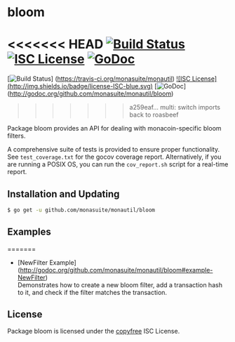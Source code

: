bloom
=====

<<<<<<< HEAD
[![Build Status](http://img.shields.io/travis/btcsuite/monautil.svg)](https://travis-ci.org/btcsuite/monautil)
[![ISC License](http://img.shields.io/badge/license-ISC-blue.svg)](http://copyfree.org)
[![GoDoc](http://img.shields.io/badge/godoc-reference-blue.svg)](http://godoc.org/github.com/btcsuite/monautil/bloom)
=======
[![Build Status](http://img.shields.io/travis/monasuite/monautil.svg)]
(https://travis-ci.org/monasuite/monautil) [![ISC License]
(http://img.shields.io/badge/license-ISC-blue.svg)](http://copyfree.org)
[![GoDoc](http://img.shields.io/badge/godoc-reference-blue.svg)]
(http://godoc.org/github.com/monasuite/monautil/bloom)
>>>>>>> a259eaf... multi: switch imports back to roasbeef

Package bloom provides an API for dealing with monacoin-specific bloom filters.

A comprehensive suite of tests is provided to ensure proper functionality.  See
`test_coverage.txt` for the gocov coverage report.  Alternatively, if you are
running a POSIX OS, you can run the `cov_report.sh` script for a real-time
report.

## Installation and Updating

```bash
$ go get -u github.com/monasuite/monautil/bloom
```

## Examples

=======
* [NewFilter Example]
  (http://godoc.org/github.com/monasuite/monautil/bloom#example-NewFilter)  
  Demonstrates how to create a new bloom filter, add a transaction hash to it,
  and check if the filter matches the transaction.

## License

Package bloom is licensed under the [copyfree](http://copyfree.org) ISC
License.
